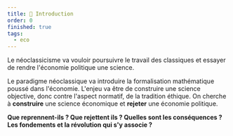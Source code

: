 ```yaml
---
title: 📗 Introduction
order: 0
finished: true
tags:
  - eco
---
```


Le néoclassicisme va vouloir poursuivre le travail des classiques et essayer de rendre l'économie politique une science.

Le paradigme néoclassique va introduire la formalisation mathématique poussé dans l'économie. L'enjeu va être de construire une science objective, donc contre l'aspect normatif, de la tradition éthique. On cherche à **construire** une science économique et **rejeter** une économie politique.

**Que reprennent-ils ? Que rejettent ils ? Quelles sont les conséquences ? Les fondements et la révolution qui s'y associe ?**

